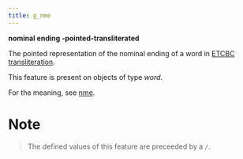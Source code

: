 ```yaml
---
title: g_nme
---
```


**nominal ending -pointed-transliterated**


The pointed representation of the nominal ending of a word in
[ETCBC transliteration](https://shebanq.ancient-data.org/shebanq/static/docs/ETCBC4-transcription.pdf).

This feature is present on objects of type *word*.

For the meaning, see [nme](nme).

# Note
> The defined values of this feature are preceeded by a `/`.


